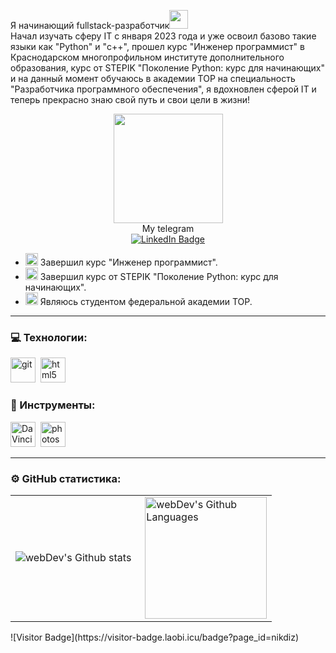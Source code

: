 Я начинающий fullstack-разработчик<img src="https://media.giphy.com/media/WUlplcMpOCEmTGBtBW/giphy.gif" width="30px">  
Начал изучать сферу IT c января 2023 года и уже освоил базово такие языки как "Python" и "c++", прошел курс "Инженер программист" в Краснодарском многопрофильном институте дополнительного образования, курс от STEPIK "Поколение Python: курс для начинающих" и на данный момент обучаюсь в академии TOP на специальность "Разработчика программного обеспечения", я вдохновлен сферой IT и теперь прекрасно знаю свой путь и свои цели в жизни!


<div id="header" align="center">  
  <img src="https://media.giphy.com/media/WIQ0N0OUvei1OW1h9Z/giphy.gif" width="175"/>  
</div>

<div align="center">
My telegram
</div>

<div id="badges"align="center">
  <a href="https://t.me/gikilol">
   <img src="https://img.shields.io/badge/-gikilol-blue?style=flat&logo=Telegram&logoColor=white" alt="LinkedIn Badge"/>
  </a>
</div>





- <img src="https://cdn-icons-png.flaticon.com/512/1995/1995485.png" title="git" alt="git" width="20" height="20"/> Завершил курс "Инженер программист".
- <img src="https://designer.ru/upload/iblock/07c/39762343_2037097919647488_218580141347962880_n.png" title="git" alt="git" width="20" height="20"/> Завершил курс от STEPIK "Поколение Python: курс для начинающих".
- <img src="https://tt-data.tutortop.ru/schools/sqspPXA4ZtQMSgm3rv100lvJy7uv09GJ7dpU3T8b.png" title="git" alt="git" width="20" height="20"/> Являюсь студентом федеральной академии TOP.
---
### 💻 Технологии:
<div>
  <img src="https://cdn.jsdelivr.net/gh/walkxcode/dashboard-icons/png/cpp.png" title="git" alt="git" width="40" height="40"/>&nbsp
  <img src="https://cdn.jsdelivr.net/gh/walkxcode/dashboard-icons/png/python.png" title="html5" alt="html5" width="40" height="40"/>&nbsp
  <!-- <img src="https://github.com/devicons/devicon/blob/master/icons/redux/redux-original.svg" title="redux" alt="redux" width="40" height="40"/>&nbsp; -->
</div>

### 🔧 Инструменты:
<div>
  <img src="https://cdn.jsdelivr.net/gh/walkxcode/dashboard-icons/png/code.png" title="DaVinci Resolve" alt="DaVinci Resolve" width="40" height="40"/>&nbsp;
  <img src="https://upload.wikimedia.org/wikipedia/commons/2/2c/Visual_Studio_Icon_2022.svg" title="photoshop" alt="photoshop" width="40" height="40"/>&nbsp;
</div>

---
<!-- ### 💻 Пройденные курсы:
| Курсы                                                           | Дата              |
| ----------------------------------------------------------------| :---------------: |
| stepik.org/"Поколение Python: курс для начинающих"               | 02/2023 - 03/2023 |
--- -->

### ⚙️ GitHub статистика:
<table>
  <tr>
    <td>
      <img align="left" src="http://github-readme-streak-stats.herokuapp.com?user=nikdiz&theme=dark&background=000000" alt="webDev's Github stats" />
    </td>
    <td>
      <img height="195px" align="right" alt="webDev's Github Languages" src="https://github-readme-stats-sigma-five.vercel.app/api/top-langs/?username=nikdiz&layout=compact&theme=vision-friendly-dark" />
    </td>
  </tr>
</table>
![Visitor Badge](https://visitor-badge.laobi.icu/badge?page_id=nikdiz)
